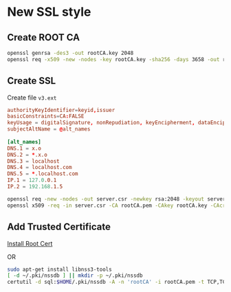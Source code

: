 # New SSL style

## Create ROOT CA
```sh
openssl genrsa -des3 -out rootCA.key 2048
openssl req -x509 -new -nodes -key rootCA.key -sha256 -days 3658 -out rootCA.pem
```

## Create SSL
Create file `v3.ext`

```conf
authorityKeyIdentifier=keyid,issuer
basicConstraints=CA:FALSE
keyUsage = digitalSignature, nonRepudiation, keyEncipherment, dataEncipherment
subjectAltName = @alt_names
    
[alt_names]
DNS.1 = x.o
DNS.2 = *.x.o      
DNS.3 = localhost
DNS.4 = localhost.com
DNS.5 = *.localhost.com
IP.1 = 127.0.0.1
IP.2 = 192.168.1.5
```

```sh
openssl req -new -nodes -out server.csr -newkey rsa:2048 -keyout server.key
openssl x509 -req -in server.csr -CA rootCA.pem -CAkey rootCA.key -CAcreateserial -out server.crt -days 3658 -sha256 -extfile v3.ext
```

## Add Trusted Certificate
[Install Root Cert](https://www.bounca.org/tutorials/install_root_certificate.html)

OR

```sh
sudo apt-get install libnss3-tools
[ -d ~/.pki/nssdb ] || mkdir -p ~/.pki/nssdb
certutil -d sql:$HOME/.pki/nssdb -A -n 'rootCA' -i rootCA.pem -t TCP,TCP,TCP
```
